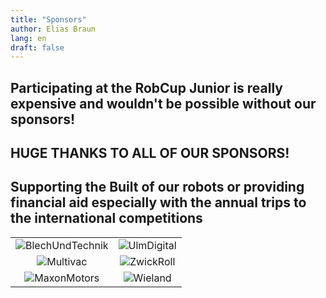 ```yaml
---
title: "Sponsors"
author: Elias Braun
lang: en
draft: false
---
```


## Participating at the RobCup Junior is really expensive and wouldn't be possible without our sponsors!
## HUGE THANKS TO ALL OF OUR SPONSORS!
## Supporting the Built of our robots or providing financial aid especially with the annual trips to the international competitions

|                                                   |                                              |
| :-----------------------------------------------: | :------------------------------------------: |
| ![BlechUndTechnik](/img/sponsors/bt_logo.jpg)     | ![UlmDigital](/img/sponsors/ulmdigitial.jpg) |
| ![Multivac](/img/sponsors/logo-multivac-blue.jpg) | ![ZwickRoll](/img/sponsors/zwickroll.jpg)    |
| ![MaxonMotors](/img/sponsors/maxonmtors.jpg)      | ![Wieland](/img/sponsors/logo_wieland.jpg)   |